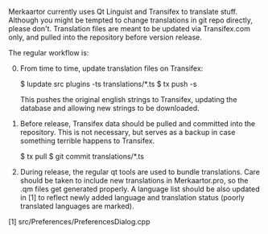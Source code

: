 Merkaartor currently uses Qt Linguist and Transifex to translate stuff. Although
you might be tempted to change translations in git repo directly, please don't.
Translation files are meant to be updated via Transifex.com only, and pulled
into the repository before version release.

The regular workflow is:

0) From time to time, update translation files on Transifex:
    
    $ lupdate src plugins -ts translations/*.ts
    $ tx push -s

   This pushes the original english strings to Transifex, updating the database and
   allowing new strings to be downloaded.

1) Before release, Transifex data should be pulled and committed into the
repository. This is not necessary, but serves as a backup in case something
terrible happens to Transifex.

    $ tx pull
    $ git commit translations/*.ts

2) During release, the regular qt tools are used to bundle translations. Care
should be taken to include new translations in Merkaartor.pro, so the .qm files
get generated properly. A language list should be also updated in [1] to
reflect newly added language and translation status (poorly translated
languages are marked).


[1] src/Preferences/PreferencesDialog.cpp

